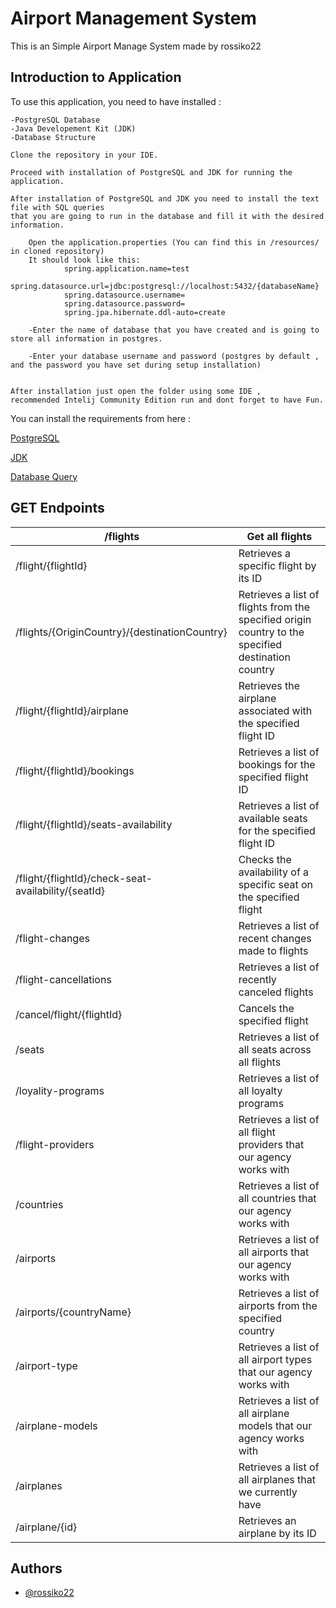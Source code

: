 
# Airport Management System

This is an Simple Airport Manage System made by rossiko22


## Introduction to Application

To use this application, you need to have installed :

    -PostgreSQL Database
    -Java Developement Kit (JDK)
    -Database Structure

    Clone the repository in your IDE.

    Proceed with installation of PostgreSQL and JDK for running the application.

    After installation of PostgreSQL and JDK you need to install the text file with SQL queries
    that you are going to run in the database and fill it with the desired information.

        Open the application.properties (You can find this in /resources/ in cloned repository)
        It should look like this:
                spring.application.name=test
                spring.datasource.url=jdbc:postgresql://localhost:5432/{databaseName}
                spring.datasource.username=
                spring.datasource.password=
                spring.jpa.hibernate.ddl-auto=create
        
        -Enter the name of database that you have created and is going to store all information in postgres.

        -Enter your database username and password (postgres by default , and the password you have set during setup installation)
        

    After installation just open the folder using some IDE , 
    recommended Intelij Community Edition run and dont forget to have Fun.

You can install the requirements from here :

[PostgreSQL](https://www.postgresql.org/)

[JDK](https://download.oracle.com/java/21/archive/jdk-21.0.2_windows-x64_bin.exe)

[Database Query]()

## GET Endpoints

| /flights             |Get all flights                                                                |
| ----------------- | ------------------------------------------------------------------ |
| /flight/{flightId} | Retrieves a specific flight by its ID  |
| /flights/{OriginCountry}/{destinationCountry}| Retrieves a list of flights from the specified origin country to the specified destination country |
| /flight/{flightId}/airplane | Retrieves the airplane associated with the specified flight ID  |
| /flight/{flightId}/bookings | Retrieves a list of bookings for the specified flight ID  |
|/flight/{flightId}/seats-availability| Retrieves a list of available seats for the specified flight ID |
| /flight/{flightId}/check-seat-availability/{seatId} | Checks the availability of a specific seat on the specified flight |
| /flight-changes| Retrieves a list of recent changes made to flights |
| /flight-cancellations| Retrieves a list of recently canceled flights |
| /cancel/flight/{flightId}| Cancels the specified flight |
| /seats| Retrieves a list of all seats across all flights |
| /loyality-programs| Retrieves a list of all loyalty programs |
| /flight-providers| Retrieves a list of all flight providers that our agency works with |
| /countries| Retrieves a list of all countries that our agency works with |
| /airports| Retrieves a list of all airports that our agency works with |
| /airports/{countryName}| Retrieves a list of airports from the specified country |
| /airport-type| Retrieves a list of all airport types that our agency works with |
| /airplane-models| Retrieves a list of all airplane models that our agency works with |
| /airplanes| Retrieves a list of all airplanes that we currently have |
|/airplane/{id}| Retrieves an airplane by its ID |

## Authors

- [@rossiko22](https://github.com/rossiko22)


